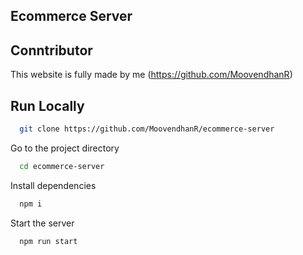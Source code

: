 ##  Ecommerce Server

## Conntributor
This website is fully made by me 
(https://github.com/MoovendhanR)

## Run Locally

```bash
  git clone https://github.com/MoovendhanR/ecommerce-server
```

Go to the project directory

```bash
  cd ecommerce-server
```

Install dependencies

```bash
  npm i
```

Start the server

```bash
  npm run start
```





